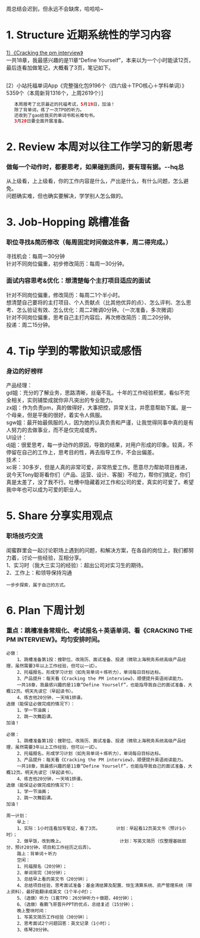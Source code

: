 周总结会迟到，但永远不会缺席，哈哈哈~</br>
# 1. Structure 近期系统性的学习内容
[1）《Cracking the pm interview》]()</br>
一共18章，我最感兴趣的是11章“Define Yourself”，本来以为一个小时能读12页，最后连看加做笔记，大概看了3页，笔记如下。</br>
```Java

```

[2）小站托福单词App《完整强化包9196个（四六级＋TPO核心＋学科单词）》5359个（本周新背1316个，上周2619个）]
```Java
   本周报考了北京最近的托福考试，5月19日，加油！
   除了背单词，练了一次TPO的听力。
   还收到了gao给我买的单词书和长难句书。
   3月20日要全面开展准备。
```
# 2. Review 本周对以往工作学习的新思考
### 做每一个动作时，都要思考，如果碰到质问，要有理有据。--hq总
从上级看，上上级看，你的工作内容是什么，产出是什么，有什么问题，怎么避免。</br>
问题确实难，但也确实要解决，学学别人怎么做的。</br>


# 3. Job-Hopping 跳槽准备
### 职位寻找&简历修改（每周固定时间做这件事，周二得完成。）
寻找机会：每周一30分钟</br>
针对不同岗位偏重，初步修改简历：每周一30分钟。</br>
### 面试内容思考&优化：想清楚每个主打项目适应的面试
针对不同岗位偏重，修改简历：每周二1个半小时。</br>
想清楚自己要将的主打项目、个人贡献点（比其他优异的点）、怎么评判、怎么思考、怎么验证有效、怎么优化：周二2微调0分钟。（一次准备，多次微调）</br>
针对不同岗位偏重，思考自己主打内容后，再次修改简历：周二20分钟。</br>
投递：周二15分钟。</br>

# 4. Tip 学到的零散知识或感悟
### 身边的好榜样
产品经理：</br>
gd姐：充分的了解业务，思路清晰，丝毫不乱。十年的工作经验积累，看似不完全相关，实则铺垫成就你非凡突出的专业能力。</br>
zx姐：作为负责pm，真的做得好，大事把控，异常关注，并愿意帮助下属。是一个母亲，但是平衡的很好，着实令人佩服。</br>
sgw姐：最开始最佩服的人，因为她的认真负责和严谨，让我觉得同事中真的是有人努力的去做事业，而不是仅完成或秀。</br>
UI设计：</br>
dj姐：很爱思考，每一步动作的原因，导致的结果，对用户形成的印象。较真，不停留在自己的工作上，思考目的性，再去指导工作，不会出偏差。</br>
技术：</br>
xc哥：30多岁，但是人真的非常可爱，非常热爱工作。愿意尽力帮助项目推进，说今天Tony聪哥看你们（产品、运营、设计、客服）不给力，帮你们搞定，你们真是太差了，没了我不行。吐槽中隐藏着对工作和公司的爱，真实的可爱了。希望我中年也可以成为可爱的职业人。</br>

# 5. Share 分享实用观点
### 职场技巧交流
闺蜜群里会一起讨论职场上遇到的问题，和解决方案，在各自的岗位上，我们都努力着，讨论一些经验，互相分享。</br>
1、实习时（我大三实习的经验）：超出公司对实习生的期待。</br>
2、工作上：和领导保持沟通</br>
```
一步步探索，属于自己的方式。
```

# 6. Plan 下周计划
### 重点：跳槽准备常规化、考试报名＋英语单词、看《CRACKING THE PM INTERVIEW》。均匀安排时间。
```
必做：
    1、跳槽准备第1投：搜职位、改简历、面试准备、投递（微软上海税务系统高级产品经理，虽然需要3年以上工作经验，但可以一试）。
    2、托福报名，形成学习计划（如先背单词＋练听力），单词每日目标达标。
    3、产品提升：每天看《Cracking the PM interview》，顺便提升英语阅读能力。
    一共18章，我最感兴趣的是11章“Define Yourself”，也能指导我自己的面试准备，大概12页。明天先读它（早起读书）。
    4、练吉他20分钟，一天啃1排谱。
选做（能保证必做完成的情况下）：
    1、学一节油画；
    2、跳一次舞蹈课。
加油！

```
```
必做：
    1、跳槽准备第1投：搜职位、改简历、面试准备、投递（微软上海税务系统高级产品经理，虽然需要3年以上工作经验，但可以一试）。
    2、托福报名，形成学习计划（如先背单词＋练听力），单词每日目标达标。
    3、产品提升：每天看《Cracking the PM interview》，顺便提升英语阅读能力。
    一共18章，我最感兴趣的是11章“Define Yourself”，也能指导我自己的面试准备，大概12页。明天先读它（早起读书）。
    4、练吉他20分钟，一天啃1排谱。
选做（能保证必做完成的情况下）：
    1、学一节油画；
    2、跳一次舞蹈课。
加油！

周一计划：
    早上：
    1、实际：1小时连看加写笔记，看了3页。      计划：早起看12页英文书（预计1小时）；  
    2、做早饭，改到晚上。                     计划：写英文简历（仅整理基础部分，预计20分钟，项目和工作经历之后弄）。
    路上：背单词＋听力
    空闲：
    1、托福报名（20分钟）；
    2、单词背完（30分钟）；
    3、总结早上看的英文书（20分钟）；
    4、总结项目经验，思考面试准备：基金清结算及配置、恒生清算系统、资产管理系统（带上资料），最好能翻译成英文（1个半小时）；
    5、（选做）听力（1套TPO：26分钟听力＋做题，40分钟）；
    6、（选做）看鹏飞哥晋升PPT的优点，总结复述（15分钟）；
    晚上整块时间：
    1、写英文简历工作经验（30分钟）；
    2、思考面试2个问题回答：英文记录（1小时）；
    3、练琴20分钟。
```
